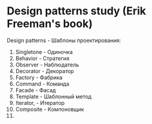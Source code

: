 # Design patterns study (Erik Freeman's book)
 
 Design patterns - Шаблоны проектирования:

1. Singletone - Одиночка
2. Behavior - Стратегия
3. Observer - Наблюдатель
4. Decorator - Декоратор
5. Factory - Фабрика
6. Command - Команда
7. Facade - Фасад
8. Template - Шаблонный метод
9. Iterator,  - Итератор
11. Composite - Компоновщик
12. 

